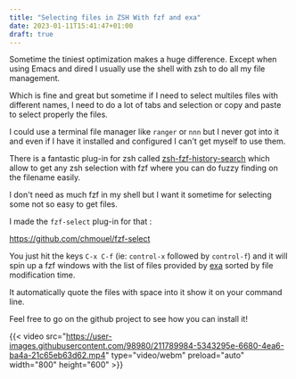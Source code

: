 ```yaml
---
title: "Selecting files in ZSH With fzf and exa"
date: 2023-01-11T15:41:47+01:00
draft: true
---
```


Sometime the tiniest optimization makes a huge difference. Except when using
Emacs and dired I usually use the shell with zsh to do all my file
management.

Which is fine and great but sometime if I need to select multiles
files with different names, I need to do a lot of tabs and selection or copy and
paste to select properly the files.

I could use a terminal file manager like `ranger` or `nnn` but I never got into
it and even if I have it installed and configured I can't get myself to use
them.

There is a fantastic plug-in for zsh called
[zsh-fzf-history-search](https://github.com/joshskidmore/zsh-fzf-history-search)
which allow to get any zsh selection with fzf where you can do fuzzy finding on
the filename easily.

I don't need as much fzf in my shell but I want it sometime for selecting some
not so easy to get files.

I made the `fzf-select` plug-in for that :

<https://github.com/chmouel/fzf-select>

You just hit the keys `C-x C-f` (ie: `control-x` followed by `control-f`) and it
will spin up a fzf windows with the list of files provided by
[exa](https://the.exa.website/) sorted by file modification time.

It automatically quote the files with space into it show it on your command line.

Feel free to go on the github project to see how you can install it!

{{< video src="https://user-images.githubusercontent.com/98980/211789984-5343295e-6680-4ea6-ba4a-21c65eb63d62.mp4" type="video/webm" preload="auto" width="800" height="600" >}}
